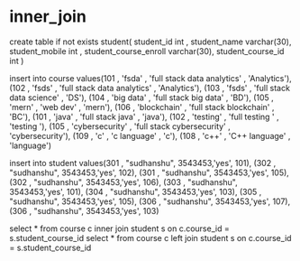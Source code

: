 # inner_join


create table if not exists student(
student_id int ,
student_name varchar(30),
student_mobile int ,
student_course_enroll varchar(30),
student_course_id int )

insert into course values(101 , 'fsda' , 'full stack data analytics' , 'Analytics'),
(102 , 'fsds' , 'full stack data analytics' , 'Analytics'),
(103 , 'fsds' , 'full stack data science' , 'DS'),
(104 , 'big data' , 'full stack big data' , 'BD'),
(105 , 'mern' , 'web dev' , 'mern'),
(106 , 'blockchain' , 'full stack blockchain' , 'BC'),
(101 , 'java' , 'full stack java' , 'java'),
(102 , 'testing' , 'full testing ' , 'testing '),
(105 , 'cybersecurity' , 'full stack cybersecurity' , 'cybersecurity'),
(109 , 'c' , 'c language' , 'c'),
(108 , 'c++' , 'C++ language' , 'language')

insert into student values(301 , "sudhanshu", 3543453,'yes', 101),
(302 , "sudhanshu", 3543453,'yes', 102),
(301 , "sudhanshu", 3543453,'yes', 105),
(302 , "sudhanshu", 3543453,'yes', 106),
(303 , "sudhanshu", 3543453,'yes', 101),
(304 , "sudhanshu", 3543453,'yes', 103),
(305 , "sudhanshu", 3543453,'yes', 105),
(306 , "sudhanshu", 3543453,'yes', 107),
(306 , "sudhanshu", 3543453,'yes', 103)


select * from course c
inner join student s on c.course_id = s.student_course_id
select * from course c left join student s on c.course_id = s.student_course_id					
